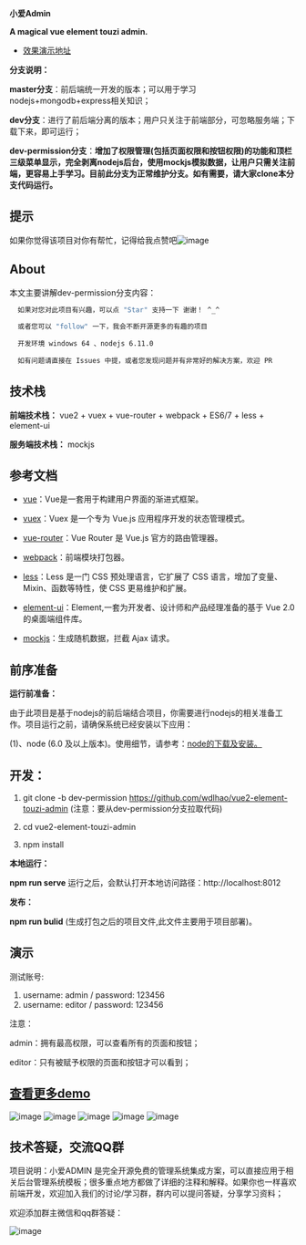 <b>小爱Admin</b>

**A magical vue element touzi admin.**

- [效果演示地址](http://www.jiouai.com/permission/#/login)

**分支说明：**

**master分支**：前后端统一开发的版本；可以用于学习nodejs+mongodb+express相关知识；

**dev分支**：进行了前后端分离的版本；用户只关注于前端部分，可忽略服务端；下载下来，即可运行；

**dev-permission分支**：<b color="#87DE75">增加了权限管理(包括页面权限和按钮权限)的功能和顶栏三级菜单显示，完全剥离nodejs后台，使用mockjs模拟数据，让用户只需关注前端，更容易上手学习。目前此分支为正常维护分支。如有需要，请大家clone本分支代码运行。</b>

## 提示
 如果你觉得该项目对你有帮忙，记得给我点赞吧![image](https://github.com/wdlhao/vue2-element-touzi-admin/blob/dev-base/src/assets/img/zan.png)

## About

本文主要讲解dev-permission分支内容：


```bash
  如果对您对此项目有兴趣，可以点 "Star" 支持一下 谢谢！ ^_^
  
  或者您可以 "follow" 一下，我会不断开源更多的有趣的项目
  
  开发环境 windows 64 、nodejs 6.11.0
  
  如有问题请直接在 Issues 中提，或者您发现问题并有非常好的解决方案，欢迎 PR
```

## 技术栈

**前端技术栈：** vue2 + vuex + vue-router + webpack + ES6/7 + less + element-ui

**服务端技术栈：** mockjs

## 参考文档

- [vue](https://vuejs.bootcss.com/v2/guide/)：Vue是一套用于构建用户界面的渐进式框架。

- [vuex](https://vuex.vuejs.org/zh/)：Vuex 是一个专为 Vue.js 应用程序开发的状态管理模式。
 
- [vue-router](https://router.vuejs.org/zh/)：Vue Router 是 Vue.js 官方的路由管理器。
 
- [webpack](https://webpack.js.org/concepts/)：前端模块打包器。
 
- [less](http://lesscss.cn/)：Less 是一门 CSS 预处理语言，它扩展了 CSS 语言，增加了变量、Mixin、函数等特性，使 CSS 更易维护和扩展。
 
- [element-ui](https://element.eleme.io/)：Element,一套为开发者、设计师和产品经理准备的基于 Vue 2.0 的桌面端组件库。
 
- [mockjs](https://github.com/nuysoft/Mock/wiki/Getting-Started)：生成随机数据，拦截 Ajax 请求。


## 前序准备

**运行前准备：**

   由于此项目是基于nodejs的前后端结合项目，你需要进行nodejs的相关准备工作。项目运行之前，请确保系统已经安装以下应用：
   
   (1)、node (6.0 及以上版本)。使用细节，请参考：[node的下载及安装。](https://nodejs.org/en/download/)
        

## 开发：
1. git clone -b dev-permission https://github.com/wdlhao/vue2-element-touzi-admin  (注意：要从dev-permission分支拉取代码)

1. cd vue2-element-touzi-admin
 
1. npm install

**本地运行：**

**npm run serve** 运行之后，会默认打开本地访问路径：http://localhost:8012

**发布：**

**npm run bulid** (生成打包之后的项目文件,此文件主要用于项目部署)。

## 演示
测试账号:

1. username: admin / password: 123456
2. username: editor / password: 123456

注意：

admin：拥有最高权限，可以查看所有的页面和按钮；

editor：只有被赋予权限的页面和按钮才可以看到；


## [查看更多demo](http://www.jiouai.com/permission/#/login)
![image](https://github.com/wdlhao/vue2-element-touzi-admin/blob/dev-permission/src/assets/github/1.png)
![image](https://github.com/wdlhao/vue2-element-touzi-admin/blob/dev-permission/src/assets/github/2.png)
![image](https://github.com/wdlhao/vue2-element-touzi-admin/blob/dev-permission/src/assets/github/3.png)
![image](https://github.com/wdlhao/vue2-element-touzi-admin/blob/dev-permission/src/assets/github/4.png)
![image](https://github.com/wdlhao/vue2-element-touzi-admin/blob/dev-permission/src/assets/github/5.png)


## 技术答疑，交流QQ群
项目说明：小爱ADMIN 是完全开源免费的管理系统集成方案，可以直接应用于相关后台管理系统模板；很多重点地方都做了详细的注释和解释。如果你也一样喜欢前端开发，欢迎加入我们的讨论/学习群，群内可以提问答疑，分享学习资料；

欢迎添加群主微信和qq群答疑：

![image](https://github.com/wdlhao/vue2-element-touzi-admin/blob/dev-permission/src/assets/img/qcode.jpg)

